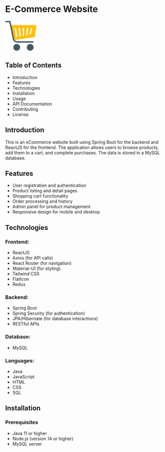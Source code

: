 # E-Commerce Website 
<img src="Frontend/src/Data/Images/logoShopping.png" alt="Logo" width="100" height="100"/>

## Table of Contents
* Introduction
* Features
* Technologies
* Installation
* Usage
* API Documentation
* Contributing
* License

## Introduction
This is an eCommerce website built using Spring Boot for the backend and ReactJS for the frontend. The application allows users to browse products, add them to a cart, and complete purchases. The data is stored in a MySQL database.

## Features
* User registration and authentication
* Product listing and detail pages
* Shopping cart functionality
* Order processing and history
* Admin panel for product management
* Responsive design for mobile and desktop

## Technologies
### Frontend:
* ReactJS
* Axios (for API calls)
* React Router (for navigation)
* Material-UI (for styling)
* Tailwind CSS
* FlatIcon
* Redux

### Backend:
* Spring Boot
* Spring Security (for authentication)
* JPA/Hibernate (for database interactions)
* RESTful APIs

### Database:
* MySQL

### Languages:
* Java
* JavaScript
* HTML
* CSS
* SQL

## Installation
### Prerequisites
* Java 11 or higher
* Node.js (version 14 or higher)
* MySQL server



